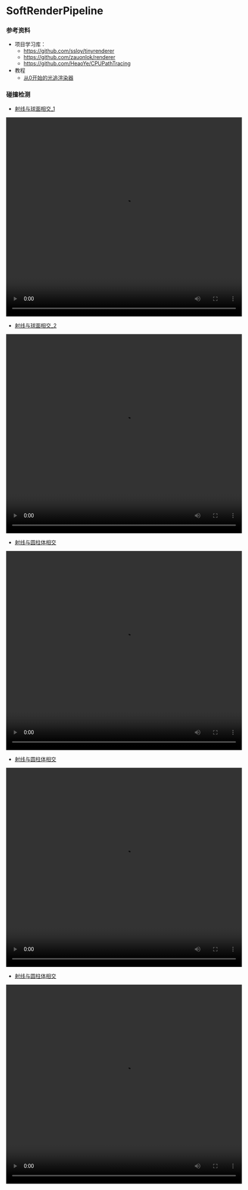 # SoftRenderPipeline

### 参考资料
* 项目学习库：
  * https://github.com/ssloy/tinyrenderer
  * https://github.com/zauonlok/renderer
  * https://github.com/HeaoYe/CPUPathTracing
* 教程
  * [从0开始的光追渲染器](https://www.bilibili.com/video/BV1MJYAeYEDk/?spm_id_from=333.1387.favlist.content.click&vd_source=ea1126481fe967c5595662e4c804d212)

### 碰撞检测
* [射线与球面相交_1](https://www.bilibili.com/video/BV1W9DSYmE6o/?spm_id_from=333.337.search-card.all.click&vd_source=ea1126481fe967c5595662e4c804d212) 

<video width="640" height="540" controls>
  <source src="./doc/math/ray_sphere_intersection_1.mp4" type="video/mp4">
</video>

* [射线与球面相交_2](https://www.bilibili.com/video/BV1yq421w7sN?spm_id_from=333.788.videopod.sections&vd_source=ea1126481fe967c5595662e4c804d212)

<video width="640" height="540" controls>
  <source src="doc/math/ray_sphere_intersection_2.mp4" type="video/mp4">
</video>

* [射线与圆柱体相交](https://www.bilibili.com/video/BV18m41167s1?spm_id_from=333.788.videopod.sections&vd_source=ea1126481fe967c5595662e4c804d212)

<video width="640" height="540" controls>
  <source src="doc/math/ray_plane_triangle_intersection.mp4" type="video/mp4">
</video>

* [射线与圆柱体相交](https://www.bilibili.com/video/BV18m41167s1?spm_id_from=333.788.videopod.sections&vd_source=ea1126481fe967c5595662e4c804d212)

<video width="640" height="540" controls>
  <source src="doc/math/ray_column_intersection.mp4" type="video/mp4">
</video>

* [射线与圆柱体相交](https://www.bilibili.com/video/BV1wm41167pG?spm_id_from=333.788.videopod.sections&vd_source=ea1126481fe967c5595662e4c804d212)

<video width="640" height="540" controls>
  <source src="doc/math/ray_cone_intersection.mp4" type="video/mp4">
</video>